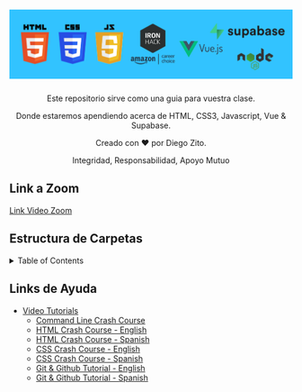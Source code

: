 <h1 align="center">
  <a href="https://github.com/dzc1/amazon-class01-apr23">
    <img src="./assets/imgs/banner.png" alt="Amazon Hybrid Class">
  </a>
</h1>
<p align="center">Este repositorio sirve como una guia para vuestra clase.</p>
<p align="center">Donde estaremos apendiendo acerca de HTML, CSS3, Javascript, Vue & Supabase.</p>
<p align="center" style="font: 16px">Creado con ❤️ por Diego Zito.</p>
<p align="center" style="font: 16px">Integridad, Responsabilidad, Apoyo Mutuo</p>

## Link a Zoom

[Link Video Zoom](https://ironhack.zoom.us/j/98932082308)

## Estructura de Carpetas

<details>
   <summary>Table of Contents</summary>
   <ul>
      <li>
       <a href="">HTML Basics</a>
      </li>
      <li>
       <a href="">CSS Basics</a>
      </li>
      <li>
       <a href="">Javascript Basics</a>
      </li>
   </ul>
</details>

## Links de Ayuda

- [Video Tutorials](#video-tutorials)
  - [Command Line Crash Course](https://youtu.be/uwAqEzhyjtw)
  - [HTML Crash Course - English](https://youtu.be/UB1O30fR-EE)
  - [HTML Crash Course - Spanish](https://www.youtube.com/watch?v=rbuYtrNUxg4)
  - [CSS Crash Course - English](https://youtu.be/yfoY53QXEnI)
  - [CSS Crash Course - Spanish](https://www.youtube.com/watch?v=wZniZEbPAzk)
  - [Git & Github Tutorial - English](https://www.youtube.com/watch?v=HkdAHXoRtos)
  - [Git & Github Tutorial - Spanish](https://www.youtube.com/watch?v=vlCXdvcgiE0)
